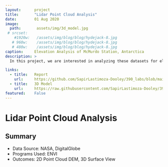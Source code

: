 ```yaml
---
layout:      project
title:       "Lidar Point Cloud Analysis"
date:        01 Aug 2020
image:
  path:       assets/img/3d_model.jpg
 # srcset:
    #1920w:   /assets/img/blog/blog/hydejack-8.jpg
   # 960w:    /assets/img/blog/blog/hydejack-8.jpg
   # 480w:    /assets/img/blog/blog/hydejack-8.jpg
caption:     Elevation Analysis of McMurdo Station, Antarctica
description: >
  In this project, we are interested in analyzing these datasets for elevation inconsistencies, correcting those errors and producing 3D Perspective View Models to depict elevation distribution in an easy-to-understand manner. We will be performing all analysis in ENVI and creating models using the 3D Surface View function.

links:
  - title:   Report
    url:     https://github.com/SapirLastimoza-Dooley/390_labs/blob/main/LIDAR/Reports/point_cloud_analysis.pdf
  - title:   3D Model
    url:     https://raw.githubusercontent.com/SapirLastimoza-Dooley/390_labs/main/LIDAR/Figures/3d_model.jpg
featured:    False
---
```

# Lidar Point Cloud Analysis

## Summary
* Data Source: NASA, DigitalGlobe
* Programs Used: ENVI
* Outcomes: 2D Point Cloud DEM, 3D Surface View
